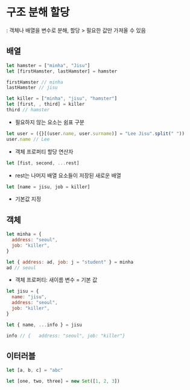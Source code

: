 # 구조 분해 할당

: 객체나 배열을 변수로 분해, 할당 > 필요한 값만 가져올 수 있음

## 배열

```js
let hamster = ["minha", "Jisu"]
let [firstHamster, lastHamster] = hamster

firstHamster // minha
lastHamster // jisu
```

```js
let killer = ["minha", "jisu", "hamster"]
let [first, , third] = killer
third // hamster
```

- 필요하지 않는 요소는 쉼표 구분

```js
let user = ({}[(user.name, user.surname)] = "Lee Jisu".split(" "))
user.name // Lee
```

- 객체 프로퍼티 할당 연산자

```js
let [fist, second, ...rest]
```

- rest는 나머지 배열 요소들이 저장된 새로운 배열

```js
let [name = jisu, job = killer]
```

- 기본값 지정

## 객체

```js
let minha = {
  address: "seoul",
  job: "killer",
}

let { address: ad, job: j = "student" } = minha
ad // seoul
```

- 객체 프로퍼티: 새이름 변수 = 기본 값

```js
let jisu = {
  name: "jisu",
  address: "seoul",
  job: "killer",
}

let { name, ...info } = jisu

info // {	address: "seoul", job: "killer"}
```

## 이터러블

```js
let [a, b, c] = "abc"
```

```js
let [one, two, three] = new Set([1, 2, 3])
```
